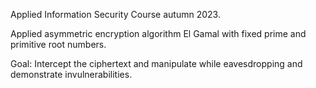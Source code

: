 Applied Information Security Course autumn 2023. 

Applied asymmetric encryption algorithm El Gamal with fixed prime and primitive root numbers. 

Goal: Intercept the ciphertext and manipulate while eavesdropping and demonstrate invulnerabilities.
